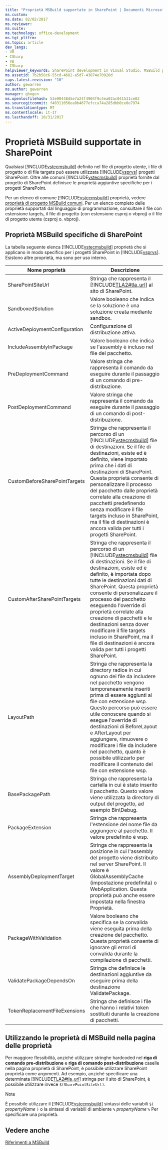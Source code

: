 ```yaml
---
title: "Proprietà MSBuild supportate in SharePoint | Documenti Microsoft"
ms.custom: 
ms.date: 02/02/2017
ms.reviewer: 
ms.suite: 
ms.technology: office-development
ms.tgt_pltfrm: 
ms.topic: article
dev_langs:
- VB
- CSharp
- VB
- CSharp
helpviewer_keywords: SharePoint development in Visual Studio, MSBuild properties
ms.assetid: 7b2b58c6-55cd-4682-a5d7-43874e70920d
caps.latest.revision: "10"
author: gewarren
ms.author: gewarren
manager: ghogen
ms.openlocfilehash: 53e90448d5e7a24f4904f9c4ea02ac041531ce02
ms.sourcegitcommit: f40311056ea0b4677efcca74a285dbb0ce0e7974
ms.translationtype: MT
ms.contentlocale: it-IT
ms.lasthandoff: 10/31/2017
---
```

# <a name="msbuild-properties-supported-by-sharepoint"></a>Proprietà MSBuild supportate in SharePoint
  Qualsiasi [!INCLUDE[vstecmsbuild](../sharepoint/includes/vstecmsbuild-md.md)] definito nel file di progetto utente, i file di progetto o di file targets può essere utilizzata [!INCLUDE[vsprvs](../sharepoint/includes/vsprvs-md.md)] progetti SharePoint. Oltre alle comuni [!INCLUDE[vstecmsbuild](../sharepoint/includes/vstecmsbuild-md.md)] proprietà fornite dal progetto di SharePoint definisce le proprietà aggiuntive specifiche per i progetti SharePoint.  
  
 Per un elenco di comune [!INCLUDE[vstecmsbuild](../sharepoint/includes/vstecmsbuild-md.md)] proprietà, vedere [proprietà di progetto MSBuild comuni](http://go.microsoft.com/fwlink/?LinkID=168687). Per un elenco completo delle proprietà supportati dal linguaggio di programmazione, consultare il file con estensione targets, il file di progetto (con estensione csproj o vbproj) o il file di progetto utente (csproj o. vbproj).  
  
## <a name="msbuild-properties-specific-to-sharepoint"></a>Proprietà MSBuild specifiche di SharePoint  
 La tabella seguente elenca [!INCLUDE[vstecmsbuild](../sharepoint/includes/vstecmsbuild-md.md)] proprietà che si applicano in modo specifico per i progetti SharePoint in [!INCLUDE[vsprvs](../sharepoint/includes/vsprvs-md.md)]. Esistono altre proprietà, ma sono per uso interno.  
  
|Nome proprietà|Descrizione|  
|-------------------|-----------------|  
|SharePointSiteUrl|Stringa che rappresenta il [!INCLUDE[TLA2#tla_url](../sharepoint/includes/tla2sharptla-url-md.md)] al sito di SharePoint.|  
|SandboxedSolution|Valore booleano che indica se la soluzione è una soluzione creata mediante sandbox.|  
|ActiveDeploymentConfiguration|Configurazione di distribuzione attiva.|  
|IncludeAssemblyInPackage|Valore booleano che indica se l'assembly è incluso nel file del pacchetto.|  
|PreDeploymentCommand|Valore stringa che rappresenta il comando da eseguire durante il passaggio di un comando di pre-distribuzione.|  
|PostDeploymentCommand|Valore stringa che rappresenta il comando da eseguire durante il passaggio di un comando di post-distribuzione.|  
|CustomBeforeSharePointTargets|Stringa che rappresenta il percorso di un [!INCLUDE[vstecmsbuild](../sharepoint/includes/vstecmsbuild-md.md)] file di destinazioni. Se il file di destinazioni, esiste ed è definito, viene importato prima che i dati di destinazioni di SharePoint. Questa proprietà consente di personalizzare il processo del pacchetto dalle proprietà correlate alla creazione di pacchetti predefinendo senza modificare il file targets incluso in SharePoint, ma il file di destinazioni è ancora valida per tutti i progetti SharePoint.|  
|CustomAfterSharePointTargets|Stringa che rappresenta il percorso di un [!INCLUDE[vstecmsbuild](../sharepoint/includes/vstecmsbuild-md.md)] file di destinazioni. Se il file di destinazioni, esiste ed è definito, è importata dopo tutte le destinazioni dati di SharePoint. Questa proprietà consente di personalizzare il processo del pacchetto eseguendo l'override di proprietà correlate alla creazione di pacchetti e le destinazioni senza dover modificare il file targets incluso in SharePoint, ma il file di destinazioni è ancora valida per tutti i progetti SharePoint.|  
|LayoutPath|Stringa che rappresenta la directory radice in cui ognuno dei file da includere nel pacchetto vengono temporaneamente inseriti prima di essere aggiunti al file con estensione wsp. Questo percorso può essere utile conoscere quando si esegue l'override di destinazioni di BeforeLayout e AfterLayout per aggiungere, rimuovere o modificare i file da includere nel pacchetto, quanto è possibile utilizzarlo per modificare il contenuto del file con estensione wsp.|  
|BasePackagePath|Stringa che rappresenta la cartella in cui è stato inserito il pacchetto. Questo valore viene utilizzata la directory di output del progetto, ad esempio Bin\Debug.|  
|PackageExtension|Stringa che rappresenta l'estensione del nome file da aggiungere al pacchetto. Il valore predefinito è wsp.|  
|AssemblyDeploymentTarget|Stringa che rappresenta la posizione in cui l'assembly del progetto viene distribuito nel server SharePoint. Il valore è GlobalAssemblyCache (impostazione predefinita) o WebApplication. Questa proprietà può anche essere impostata nella finestra Proprietà.|  
|PackageWithValidation|Valore booleano che specifica se la convalida viene eseguita prima della creazione del pacchetto. Questa proprietà consente di ignorare gli errori di convalida durante la compilazione di pacchetti.|  
|ValidatePackageDependsOn|Stringa che definisce le destinazioni aggiuntive da eseguire prima della destinazione ValidatePackage.|  
|TokenReplacementFileExensions|Stringa che definisce i file che hanno i relativi token sostituiti durante la creazione di pacchetti.|  
  
## <a name="using-msbuild-properties-in-the-properties-page"></a>Utilizzando le proprietà di MSBuild nella pagina delle proprietà  
 Per maggiore flessibilità, anziché utilizzare stringhe hardcoded nel **riga di comando pre-distribuzione** e **riga di comando post-distribuzione** caselle nella pagina proprietà di SharePoint, è possibile utilizzare SharePoint proprietà come argomenti. Ad esempio, anziché specificare una determinata [!INCLUDE[TLA2#tla_url](../sharepoint/includes/tla2sharptla-url-md.md)] stringa per il sito di SharePoint, è possibile utilizzare invece `$(SharePointSiteUrl)`.  
  
> [!NOTE]  
>  È possibile utilizzare il [!INCLUDE[vstecmsbuild](../sharepoint/includes/vstecmsbuild-md.md)] sintassi delle variabili `$(` *propertyName* `)` o la sintassi di variabili di ambiente `%` *propertyName* `%` Per specificare una proprietà.  
  
## <a name="see-also"></a>Vedere anche  
 [Riferimenti a MSBuild](/visualstudio/msbuild/msbuild-reference)  
  
  
